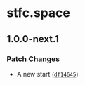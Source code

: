 # stfc.space

## 1.0.0-next.1

### Patch Changes

- A new start ([`df14645`](https://github.com/stfc-space/frontend/commit/df14645c17366163f2f6aceed5887c39a4332849))
